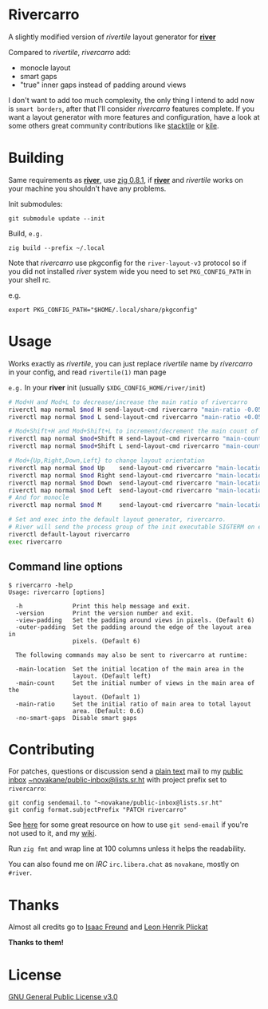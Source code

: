 # Rivercarro

A slightly modified version of _rivertile_ layout generator for
**[river][]**

Compared to _rivertile_, _rivercarro_ add:

-   monocle layout
-   smart gaps
-   "true" inner gaps instead of padding around views

I don't want to add too much complexity, the only thing I intend
to add now is `smart borders`, after that I'll consider _rivercarro_
features complete. If you want a layout generator with more features
and configuration, have a look at some others great community
contributions like [stacktile][] or [kile][].

[river]: https://github.com/ifreund/river
[stacktile]: https://sr.ht/~leon_plickat/stacktile/
[kile]: https://gitlab.com/snakedye/kile

# Building

Same requirements as **[river][]**, use [zig 0.8.1][], if **[river][]** and
_rivertile_ works on your machine you shouldn't have any problems.

Init submodules:

    git submodule update --init

Build, `e.g.`

    zig build --prefix ~/.local

Note that _rivercarro_ use pkgconfig for the `river-layout-v3`
protocol so if you did not installed _river_ system wide you need to
set `PKG_CONFIG_PATH` in your shell rc.

e.g.

    export PKG_CONFIG_PATH="$HOME/.local/share/pkgconfig"

[river]: https://github.com/ifreund/river#building
[zig 0.8.1]: https://ziglang.org/download/

# Usage

Works exactly as _rivertile_, you can just replace _rivertile_ name by
_rivercarro_ in your config, and read `rivertile(1)` man page

`e.g.` In your **river** init (usually `$XDG_CONFIG_HOME/river/init`)

```bash
# Mod+H and Mod+L to decrease/increase the main ratio of rivercarro
riverctl map normal $mod H send-layout-cmd rivercarro "main-ratio -0.05"
riverctl map normal $mod L send-layout-cmd rivercarro "main-ratio +0.05"

# Mod+Shift+H and Mod+Shift+L to increment/decrement the main count of rivercarro
riverctl map normal $mod+Shift H send-layout-cmd rivercarro "main-count +1"
riverctl map normal $mod+Shift L send-layout-cmd rivercarro "main-count -1"

# Mod+{Up,Right,Down,Left} to change layout orientation
riverctl map normal $mod Up    send-layout-cmd rivercarro "main-location top"
riverctl map normal $mod Right send-layout-cmd rivercarro "main-location right"
riverctl map normal $mod Down  send-layout-cmd rivercarro "main-location bottom"
riverctl map normal $mod Left  send-layout-cmd rivercarro "main-location left"
# And for monocle
riverctl map normal $mod M     send-layout-cmd rivercarro "main-location monocle"

# Set and exec into the default layout generator, rivercarro.
# River will send the process group of the init executable SIGTERM on exit.
riverctl default-layout rivercarro
exec rivercarro
```

## Command line options

```
$ rivercarro -help
Usage: rivercarro [options]

  -h              Print this help message and exit.
  -version        Print the version number and exit.
  -view-padding   Set the padding around views in pixels. (Default 6)
  -outer-padding  Set the padding around the edge of the layout area in
                  pixels. (Default 6)

  The following commands may also be sent to rivercarro at runtime:

  -main-location  Set the initial location of the main area in the
                  layout. (Default left)
  -main-count     Set the initial number of views in the main area of the
                  layout. (Default 1)
  -main-ratio     Set the initial ratio of main area to total layout
                  area. (Default: 0.6)
  -no-smart-gaps  Disable smart gaps
```

# Contributing

For patches, questions or discussion send a [plain text] mail to my
[public inbox][] [~novakane/public-inbox@lists.sr.ht][] with project
prefix set to `rivercarro`:

```
git config sendemail.to "~novakane/public-inbox@lists.sr.ht"
git config format.subjectPrefix "PATCH rivercarro"
```

See [here] for some great resource on how to use `git send-email`
if you're not used to it, and my [wiki][].

Run `zig fmt` and wrap line at 100 columns unless it helps the
readability.

You can also found me on _IRC_ `irc.libera.chat` as `novakane`, mostly on
`#river`.

[plain text]: https://useplaintext.email/
[public inbox]: https://lists.sr.ht/~novakane/public-inbox
[~novakane/public-inbox@lists.sr.ht]: mailto:~novakane/public-inbox@lists.sr.ht
[here]: https://git-send-email.io
[wiki]: https://man.sr.ht/~novakane/guides/

# Thanks

Almost all credits go to [Isaac Freund][] and [Leon Henrik Plickat][]

**Thanks to them!**

[isaac freund]: https://github.com/ifreund
[leon henrik plickat]: https://sr.ht/~leon_plickat/

# License

[GNU General Public License v3.0][]

[gnu general public license v3.0]: LICENSE
